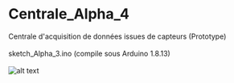 # Centrale_Alpha_4
Centrale d'acquisition de données issues de capteurs (Prototype)<br>
<br>
sketch_Alpha_3.ino (compile sous Arduino 1.8.13)<br>
<br>
![alt text](http://entropie.org/3615/wp-content/uploads/2019/05/DSC_8851-1680x1116.jpg)<br>
